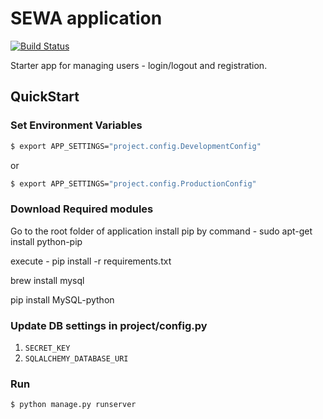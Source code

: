 # SEWA application

[![Build Status](https://travis-ci.org/mjhea0/flask-basic-registration.svg?branch=master)](https://travis-ci.org/mjhea0/flask-basic-registration)

Starter app for managing users - login/logout and registration.

## QuickStart

### Set Environment Variables

```sh
$ export APP_SETTINGS="project.config.DevelopmentConfig"
```

or

```sh
$ export APP_SETTINGS="project.config.ProductionConfig"
```

### Download Required modules
Go to the root folder of application
install pip by command -  sudo apt-get install python-pip


execute  - pip install -r requirements.txt


brew install mysql

pip install MySQL-python




### Update DB settings in project/config.py

1. `SECRET_KEY`
1. `SQLALCHEMY_DATABASE_URI`



### Run

```sh
$ python manage.py runserver
```




